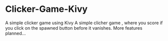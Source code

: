 # Clicker-Game-Kivy
A simple clicker game using Kivy
A simple clicher game , where you score if you click on the spawned button before it vanishes. More features planned...
